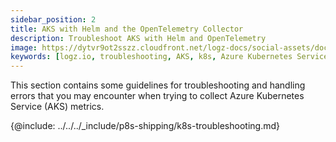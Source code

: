 ```yaml
---
sidebar_position: 2
title: AKS with Helm and the OpenTelemetry Collector
description: Troubleshoot AKS with Helm and OpenTelemetry
image: https://dytvr9ot2sszz.cloudfront.net/logz-docs/social-assets/docs-social.jpg
keywords: [logz.io, troubleshooting, AKS, k8s, Azure Kubernetes Service, Azure, opentelemetry, helm, helm chart]
---
```


This section contains some guidelines for troubleshooting and handling errors that you may encounter when trying to collect Azure Kubernetes Service (AKS) metrics. 


{@include: ../../../_include/p8s-shipping/k8s-troubleshooting.md}
